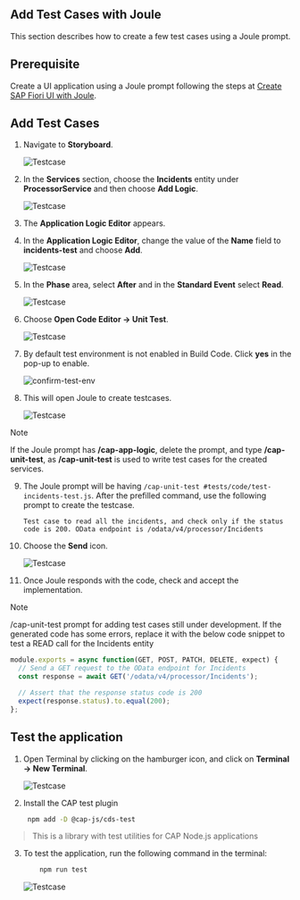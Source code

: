 ## Add Test Cases with Joule

This section describes how to create a few test cases using a Joule prompt.

## Prerequisite

Create a UI application using a Joule prompt following the steps at [Create SAP Fiori UI with Joule](./fiori-ui.md).

## Add Test Cases

1. Navigate to **Storyboard**.

    ![Testcase](../images/custom-logic/storyboard.png)

2. In the **Services** section, choose the **Incidents** entity under **ProcessorService** and then choose **Add Logic**.

    ![Testcase](../images/custom-logic/add_logic_click.png)

3. The **Application Logic Editor** appears.

4. In the **Application Logic Editor**, change the value of the **Name** field to **incidents-test** and choose **Add**.

    ![Testcase](../images/testcases/testname.png)

5. In the **Phase** area, select **After** and in the **Standard Event** select **Read**.

    ![Testcase](../images/testcases/selectphase.png)

6. Choose **Open Code Editor -> Unit Test**.

    ![Testcase](../images/testcases/unittest.png)

7. By default test environment is not enabled in Build Code. Click **yes** in the pop-up to enable. 

    ![confirm-test-env](../images/testcases/confirm_env.png)

8. This will open Joule to create testcases.

    ![Testcase](../images/testcases/joule_start.png)

> [!Note]
> If the Joule prompt has **/cap-app-logic**, delete the prompt, and type **/cap-unit-test**, as **/cap-unit-test** is used to write test cases for the created services.

9. The Joule prompt will be having `/cap-unit-test #tests/code/test-incidents-test.js`. After the prefilled command, use the following prompt to create the testcase.

    ```console
    Test case to read all the incidents, and check only if the status code is 200. OData endpoint is /odata/v4/processor/Incidents
    ```
    
10. Choose the **Send** icon.

    ![Testcase](../images/testcases/joule_send.png)

11. Once Joule responds with the code, check and accept the implementation. 

> [!Note]
> /cap-unit-test prompt for adding test cases still under development. If the generated code has some errors, replace it with the below code snippet to test a READ call for the Incidents entity

```js
module.exports = async function(GET, POST, PATCH, DELETE, expect) {
  // Send a GET request to the OData endpoint for Incidents
  const response = await GET('/odata/v4/processor/Incidents');

  // Assert that the response status code is 200
  expect(response.status).to.equal(200);
};
```

## Test the application

1. Open Terminal by clicking on the hamburger icon, and click on **Terminal -> New Terminal**.

    ![Testcase](../images/testcases/terminal.png)
2. Install the CAP test plugin
   ```sh
    npm add -D @cap-js/cds-test
   ```
> This is a library with test utilities for CAP Node.js applications
3. To test the application, run the following command in the terminal:

    ```sh
        npm run test
    ```
    ![Testcase](../images/testcases/testcase.png)
